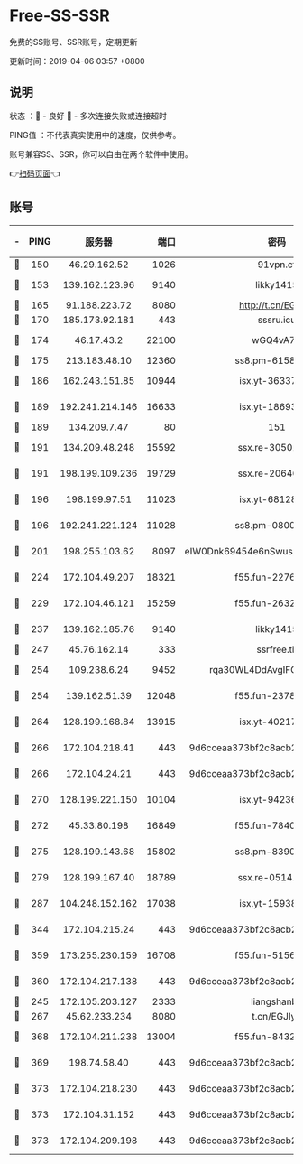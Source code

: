 # Free-SS-SSR

免费的SS账号、SSR账号，定期更新

更新时间：2019-04-06 03:57 +0800

## 说明

状态     ：🙂 - 良好 🙁 - 多次连接失败或连接超时

PING值   ：不代表真实使用中的速度，仅供参考。

账号兼容SS、SSR，你可以自由在两个软件中使用。

👉[扫码页面](https://liesauer.github.io/Free-SS-SSR/)👈

## 账号

|-|PING|服务器|端口|密码|加密方式|区域|
|:----:|:----:|:-----:|-----:|:----:|:----:|:----:|
|🙂|150|46.29.162.52|1026|91vpn.cf|rc4-md5|RU|
|🙂|153|139.162.123.96|9140|likky1415|aes-256-cfb|JP|
|🙂|165|91.188.223.72|8080|http://t.cn/EGJIyrl|rc4-md5|RU|
|🙂|170|185.173.92.181|443|sssru.icu|rc4-md5|RU|
|🙂|174|46.17.43.2|22100|wGQ4vA7D|aes-256-gcm|RU|
|🙂|175|213.183.48.10|12360|ss8.pm-61585593|rc4-md5|RU|
|🙂|186|162.243.151.85|10944|isx.yt-36337556|aes-256-cfb|US|
|🙂|189|192.241.214.146|16633|isx.yt-18693528|aes-256-cfb|US|
|🙂|189|134.209.7.47|80|151|chacha20|US|
|🙂|191|134.209.48.248|15592|ssx.re-30501157|aes-256-cfb|US|
|🙂|191|198.199.109.236|19729|ssx.re-20646999|aes-256-cfb|US|
|🙂|196|198.199.97.51|11023|isx.yt-68128426|aes-256-cfb|US|
|🙂|196|192.241.221.124|11028|ss8.pm-08004110|aes-256-cfb|US|
|🙂|201|198.255.103.62|8097|eIW0Dnk69454e6nSwuspv9DmS201tQ0D|aes-256-cfb|US|
|🙂|224|172.104.49.207|18321|f55.fun-22761918|aes-256-cfb|SG|
|🙂|229|172.104.46.121|15259|f55.fun-26327483|aes-256-cfb|SG|
|🙂|237|139.162.185.76|9140|likky1415|aes-256-cfb|DE|
|🙂|247|45.76.162.14|333|ssrfree.tk|rc4|SG|
|🙂|254|109.238.6.24|9452|rqa30WL4DdAvgIFG6Fs3znzTa|aes-256-cfb|FR|
|🙂|254|139.162.51.39|12048|f55.fun-23786440|aes-256-cfb|SG|
|🙂|264|128.199.168.84|13915|isx.yt-40217254|aes-256-cfb|SG|
|🙂|266|172.104.218.41|443|9d6cceaa373bf2c8acb22e60b6a58be6|aes-256-cfb|US|
|🙂|266|172.104.24.21|443|9d6cceaa373bf2c8acb22e60b6a58be6|aes-256-cfb|US|
|🙂|270|128.199.221.150|10104|isx.yt-94236537|aes-256-cfb|SG|
|🙂|272|45.33.80.198|16849|f55.fun-78403202|aes-256-cfb|US|
|🙂|275|128.199.143.68|15802|ss8.pm-83903752|aes-256-cfb|SG|
|🙂|279|128.199.167.40|18789|ssx.re-05141157|aes-256-cfb|SG|
|🙂|287|104.248.152.162|17038|isx.yt-15938934|aes-256-cfb|SG|
|🙂|344|172.104.215.24|443|9d6cceaa373bf2c8acb22e60b6a58be6|aes-256-cfb|US|
|🙂|359|173.255.230.159|16708|f55.fun-51565775|aes-256-cfb|US|
|🙂|360|172.104.217.138|443|9d6cceaa373bf2c8acb22e60b6a58be6|aes-256-cfb|US|
|🙂|245|172.105.203.127|2333|liangshanbo|chacha20|JP|
|🙂|267|45.62.233.234|8080|t.cn/EGJIyrl|rc4-md5|CA|
|🙂|368|172.104.211.238|13004|f55.fun-84327083|aes-256-cfb|US|
|🙂|369|198.74.58.40|443|9d6cceaa373bf2c8acb22e60b6a58be6|aes-256-cfb|US|
|🙂|373|172.104.218.230|443|9d6cceaa373bf2c8acb22e60b6a58be6|aes-256-cfb|US|
|🙁|373|172.104.31.152|443|9d6cceaa373bf2c8acb22e60b6a58be6|aes-256-cfb|US|
|🙁|373|172.104.209.198|443|9d6cceaa373bf2c8acb22e60b6a58be6|aes-256-cfb|US|
